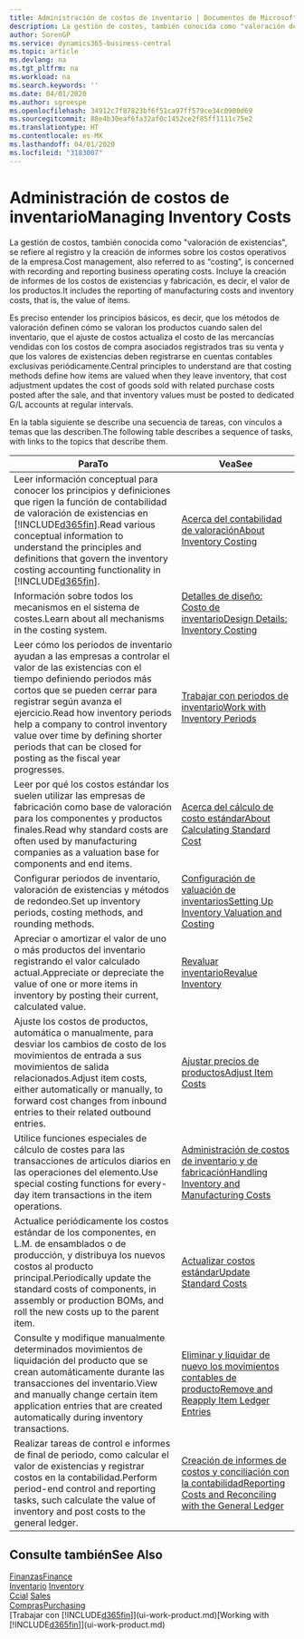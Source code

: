 ```yaml
---
title: Administración de costos de inventario | Documentos de Microsoft
description: La gestión de costos, también conocida como "valoración de existencias", se refiere al registro y la creación de informes sobre los costos operativos de la empresa. Incluye la creación de informes de los costos de existencias y fabricación, es decir, el valor de los productos.
author: SorenGP
ms.service: dynamics365-business-central
ms.topic: article
ms.devlang: na
ms.tgt_pltfrm: na
ms.workload: na
ms.search.keywords: ''
ms.date: 04/01/2020
ms.author: sgroespe
ms.openlocfilehash: 34912c7f87823bf6f51ca97ff579ce34c0900d69
ms.sourcegitcommit: 88e4b30eaf6fa32af0c1452ce2f85ff1111c75e2
ms.translationtype: HT
ms.contentlocale: es-MX
ms.lasthandoff: 04/01/2020
ms.locfileid: "3183007"
---
```

# <a name="managing-inventory-costs"></a><span data-ttu-id="c5d24-104">Administración de costos de inventario</span><span class="sxs-lookup"><span data-stu-id="c5d24-104">Managing Inventory Costs</span></span>
<span data-ttu-id="c5d24-105">La gestión de costos, también conocida como "valoración de existencias", se refiere al registro y la creación de informes sobre los costos operativos de la empresa.</span><span class="sxs-lookup"><span data-stu-id="c5d24-105">Cost management, also referred to as “costing”, is concerned with recording and reporting business operating costs.</span></span> <span data-ttu-id="c5d24-106">Incluye la creación de informes de los costos de existencias y fabricación, es decir, el valor de los productos.</span><span class="sxs-lookup"><span data-stu-id="c5d24-106">It includes the reporting of manufacturing costs and inventory costs, that is, the value of items.</span></span>   

<span data-ttu-id="c5d24-107">Es preciso entender los principios básicos, es decir, que los métodos de valoración definen cómo se valoran los productos cuando salen del inventario, que el ajuste de costos actualiza el costo de las mercancías vendidas con los costos de compra asociados registrados tras su venta y que los valores de existencias deben registrarse en cuentas contables exclusivas periódicamente.</span><span class="sxs-lookup"><span data-stu-id="c5d24-107">Central principles to understand are that costing methods define how items are valued when they leave inventory, that cost adjustment updates the cost of goods sold with related purchase costs posted after the sale, and that inventory values must be posted to dedicated G/L accounts at regular intervals.</span></span>

<span data-ttu-id="c5d24-108">En la tabla siguiente se describe una secuencia de tareas, con vínculos a temas que las describen.</span><span class="sxs-lookup"><span data-stu-id="c5d24-108">The following table describes a sequence of tasks, with links to the topics that describe them.</span></span>

|<span data-ttu-id="c5d24-109">**Para**</span><span class="sxs-lookup"><span data-stu-id="c5d24-109">**To**</span></span>|<span data-ttu-id="c5d24-110">**Vea**</span><span class="sxs-lookup"><span data-stu-id="c5d24-110">**See**</span></span>|  
|------------|-------------|  
|<span data-ttu-id="c5d24-111">Leer información conceptual para conocer los principios y definiciones que rigen la función de contabilidad de valoración de existencias en [!INCLUDE[d365fin](includes/d365fin_md.md)].</span><span class="sxs-lookup"><span data-stu-id="c5d24-111">Read various conceptual information to understand the principles and definitions that govern the inventory costing accounting functionality in [!INCLUDE[d365fin](includes/d365fin_md.md)].</span></span>|[<span data-ttu-id="c5d24-112">Acerca del contabilidad de valoración</span><span class="sxs-lookup"><span data-stu-id="c5d24-112">About Inventory Costing</span></span>](finance-learn-about-costing.md)|  
|<span data-ttu-id="c5d24-113">Información sobre todos los mecanismos en el sistema de costes.</span><span class="sxs-lookup"><span data-stu-id="c5d24-113">Learn about all mechanisms in the costing system.</span></span>|[<span data-ttu-id="c5d24-114">Detalles de diseño: Costo de inventario</span><span class="sxs-lookup"><span data-stu-id="c5d24-114">Design Details: Inventory Costing</span></span>](design-details-inventory-costing.md)|
|<span data-ttu-id="c5d24-115">Leer cómo los periodos de inventario ayudan a las empresas a controlar el valor de las existencias con el tiempo definiendo periodos más cortos que se pueden cerrar para registrar según avanza el ejercicio.</span><span class="sxs-lookup"><span data-stu-id="c5d24-115">Read how inventory periods help a company to control inventory value over time by defining shorter periods that can be closed for posting as the fiscal year progresses.</span></span>|[<span data-ttu-id="c5d24-116">Trabajar con periodos de inventario</span><span class="sxs-lookup"><span data-stu-id="c5d24-116">Work with Inventory Periods</span></span>](finance-how-to-work-with-inventory-periods.md)|
|<span data-ttu-id="c5d24-117">Leer por qué los costos estándar los suelen utilizar las empresas de fabricación como base de valoración para los componentes y productos finales.</span><span class="sxs-lookup"><span data-stu-id="c5d24-117">Read why standard costs are often used by manufacturing companies as a valuation base for components and end items.</span></span>|[<span data-ttu-id="c5d24-118">Acerca del cálculo de costo estándar</span><span class="sxs-lookup"><span data-stu-id="c5d24-118">About Calculating Standard Cost</span></span>](finance-about-calculating-standard-cost.md)|
|<span data-ttu-id="c5d24-119">Configurar periodos de inventario, valoración de existencias y métodos de redondeo.</span><span class="sxs-lookup"><span data-stu-id="c5d24-119">Set up inventory periods, costing methods, and rounding methods.</span></span>|[<span data-ttu-id="c5d24-120">Configuración de valuación de inventarios</span><span class="sxs-lookup"><span data-stu-id="c5d24-120">Setting Up Inventory Valuation and Costing</span></span>](finance-set-up-inventory-valuation-and-costing.md)|
|<span data-ttu-id="c5d24-121">Apreciar o amortizar el valor de uno o más productos del inventario registrando el valor calculado actual.</span><span class="sxs-lookup"><span data-stu-id="c5d24-121">Appreciate or depreciate the value of one or more items in inventory by posting their current, calculated value.</span></span>|[<span data-ttu-id="c5d24-122">Revaluar inventario</span><span class="sxs-lookup"><span data-stu-id="c5d24-122">Revalue Inventory</span></span>](inventory-how-revalue-inventory.md)|
|<span data-ttu-id="c5d24-123">Ajuste los costos de productos, automática o manualmente, para desviar los cambios de costo de los movimientos de entrada a sus movimientos de salida relacionados.</span><span class="sxs-lookup"><span data-stu-id="c5d24-123">Adjust item costs, either automatically or manually, to forward cost changes from inbound entries to their related outbound entries.</span></span>|[<span data-ttu-id="c5d24-124">Ajustar precios de productos</span><span class="sxs-lookup"><span data-stu-id="c5d24-124">Adjust Item Costs</span></span>](inventory-how-adjust-item-costs.md)|
|<span data-ttu-id="c5d24-125">Utilice funciones especiales de cálculo de costes para las transacciones de artículos diarios en las operaciones del elemento.</span><span class="sxs-lookup"><span data-stu-id="c5d24-125">Use special costing functions for every-day item transactions in the item operations.</span></span>|[<span data-ttu-id="c5d24-126">Administración de costos de inventario y de fabricación</span><span class="sxs-lookup"><span data-stu-id="c5d24-126">Handling Inventory and Manufacturing Costs</span></span>](finance-handle-inventory-and-manufacturing-costs.md)|  
|<span data-ttu-id="c5d24-127">Actualice periódicamente los costos estándar de los componentes, en L.M. de ensamblados o de producción, y distribuya los nuevos costos al producto principal.</span><span class="sxs-lookup"><span data-stu-id="c5d24-127">Periodically update the standard costs of components, in assembly or production BOMs, and roll the new costs up to the parent item.</span></span>|[<span data-ttu-id="c5d24-128">Actualizar costos estándar</span><span class="sxs-lookup"><span data-stu-id="c5d24-128">Update Standard Costs</span></span>](finance-how-to-update-standard-costs.md)|
|<span data-ttu-id="c5d24-129">Consulte y modifique manualmente determinados movimientos de liquidación del producto que se crean automáticamente durante las transacciones del inventario.</span><span class="sxs-lookup"><span data-stu-id="c5d24-129">View and manually change certain item application entries that are created automatically during inventory transactions.</span></span>|[<span data-ttu-id="c5d24-130">Eliminar y liquidar de nuevo los movimientos contables de producto</span><span class="sxs-lookup"><span data-stu-id="c5d24-130">Remove and Reapply Item Ledger Entries</span></span>](finance-how-to-remove-and-reapply-item-entries.md)|
|<span data-ttu-id="c5d24-131">Realizar tareas de control e informes de final de periodo, como calcular el valor de existencias y registrar costos en la contabilidad.</span><span class="sxs-lookup"><span data-stu-id="c5d24-131">Perform period-end control and reporting tasks, such calculate the value of inventory and post costs to the general ledger.</span></span>|[<span data-ttu-id="c5d24-132">Creación de informes de costos y conciliación con la contabilidad</span><span class="sxs-lookup"><span data-stu-id="c5d24-132">Reporting Costs and Reconciling with the General Ledger</span></span>](finance-report-costs-and-reconcile-with-the-general-ledger.md)|

## <a name="see-also"></a><span data-ttu-id="c5d24-133">Consulte también</span><span class="sxs-lookup"><span data-stu-id="c5d24-133">See Also</span></span>  
 [<span data-ttu-id="c5d24-134">Finanzas</span><span class="sxs-lookup"><span data-stu-id="c5d24-134">Finance</span></span>](finance.md)  
 <span data-ttu-id="c5d24-135">[Inventario](inventory-manage-inventory.md) </span><span class="sxs-lookup"><span data-stu-id="c5d24-135">[Inventory](inventory-manage-inventory.md) </span></span>  
 <span data-ttu-id="c5d24-136">[Ccial](sales-manage-sales.md) </span><span class="sxs-lookup"><span data-stu-id="c5d24-136">[Sales](sales-manage-sales.md) </span></span>  
 [<span data-ttu-id="c5d24-137">Compras</span><span class="sxs-lookup"><span data-stu-id="c5d24-137">Purchasing</span></span>](purchasing-manage-purchasing.md)  
 <span data-ttu-id="c5d24-138">[Trabajar con [!INCLUDE[d365fin](includes/d365fin_md.md)]](ui-work-product.md)</span><span class="sxs-lookup"><span data-stu-id="c5d24-138">[Working with [!INCLUDE[d365fin](includes/d365fin_md.md)]](ui-work-product.md)</span></span>
